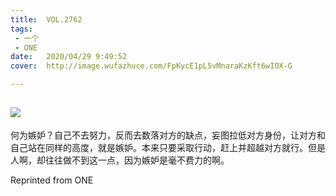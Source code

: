 ```yaml
---
title:	VOL.2762
tags:
 - 一个
 - ONE
date:	2020/04/29 9:49:52
cover:	http://image.wufazhuce.com/FpKycE1pL5vMnaraKzKft6wIOX-G

---
```

![](http://image.wufazhuce.com/FpKycE1pL5vMnaraKzKft6wIOX-G)
---

何为嫉妒？自己不去努力，反而去数落对方的缺点，妄图拉低对方身份，让对方和自己站在同样的高度，就是嫉妒。本来只要采取行动，赶上并超越对方就行。但是人啊，却往往做不到这一点，因为嫉妒是毫不费力的啊。
 
Reprinted from ONE
